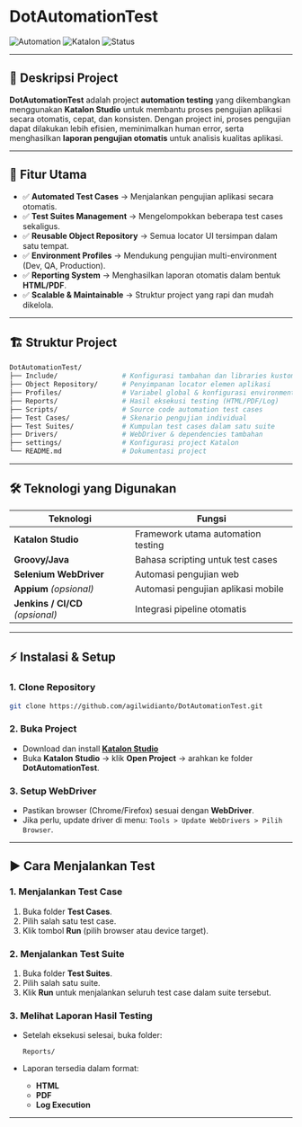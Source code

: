 # **DotAutomationTest**

![Automation](https://img.shields.io/badge/Automation-Testing-blue?style=flat-square)
![Katalon](https://img.shields.io/badge/Framework-Katalon%20Studio-green?style=flat-square)
![Status](https://img.shields.io/badge/Status-In%20Progress-yellow?style=flat-square)

---

## 📌 **Deskripsi Project**

**DotAutomationTest** adalah project **automation testing** yang dikembangkan menggunakan **Katalon Studio** untuk membantu proses pengujian aplikasi secara otomatis, cepat, dan konsisten.
Dengan project ini, proses pengujian dapat dilakukan lebih efisien, meminimalkan human error, serta menghasilkan **laporan pengujian otomatis** untuk analisis kualitas aplikasi.

---

## 🧩 **Fitur Utama**

* ✅ **Automated Test Cases** → Menjalankan pengujian aplikasi secara otomatis.
* ✅ **Test Suites Management** → Mengelompokkan beberapa test cases sekaligus.
* ✅ **Reusable Object Repository** → Semua locator UI tersimpan dalam satu tempat.
* ✅ **Environment Profiles** → Mendukung pengujian multi-environment (Dev, QA, Production).
* ✅ **Reporting System** → Menghasilkan laporan otomatis dalam bentuk **HTML/PDF**.
* ✅ **Scalable & Maintainable** → Struktur project yang rapi dan mudah dikelola.

---

## 🏗️ **Struktur Project**

```bash
DotAutomationTest/
├── Include/                # Konfigurasi tambahan dan libraries kustom
├── Object Repository/      # Penyimpanan locator elemen aplikasi
├── Profiles/               # Variabel global & konfigurasi environment
├── Reports/                # Hasil eksekusi testing (HTML/PDF/Log)
├── Scripts/                # Source code automation test cases
├── Test Cases/             # Skenario pengujian individual
├── Test Suites/            # Kumpulan test cases dalam satu suite
├── Drivers/                # WebDriver & dependencies tambahan
├── settings/               # Konfigurasi project Katalon
└── README.md               # Dokumentasi project
```

---

## 🛠️ **Teknologi yang Digunakan**

| **Teknologi**                    | **Fungsi**                         |
| -------------------------------- | ---------------------------------- |
| **Katalon Studio**               | Framework utama automation testing |
| **Groovy/Java**                  | Bahasa scripting untuk test cases  |
| **Selenium WebDriver**           | Automasi pengujian web             |
| **Appium** *(opsional)*          | Automasi pengujian aplikasi mobile |
| **Jenkins / CI/CD** *(opsional)* | Integrasi pipeline otomatis        |

---

## ⚡ **Instalasi & Setup**

### **1. Clone Repository**

```bash
git clone https://github.com/agilwidianto/DotAutomationTest.git
```

### **2. Buka Project**

* Download dan install **[Katalon Studio](https://katalon.com/download)**
* Buka **Katalon Studio** → klik **Open Project** → arahkan ke folder **DotAutomationTest**.

### **3. Setup WebDriver**

* Pastikan browser (Chrome/Firefox) sesuai dengan **WebDriver**.
* Jika perlu, update driver di menu:
  `Tools > Update WebDrivers > Pilih Browser`.

---

## ▶️ **Cara Menjalankan Test**

### **1. Menjalankan Test Case**

1. Buka folder **Test Cases**.
2. Pilih salah satu test case.
3. Klik tombol **Run** (pilih browser atau device target).

### **2. Menjalankan Test Suite**

1. Buka folder **Test Suites**.
2. Pilih salah satu suite.
3. Klik **Run** untuk menjalankan seluruh test case dalam suite tersebut.

### **3. Melihat Laporan Hasil Testing**

* Setelah eksekusi selesai, buka folder:

  ```
  Reports/
  ```
* Laporan tersedia dalam format:

  * **HTML**
  * **PDF**
  * **Log Execution**

---
